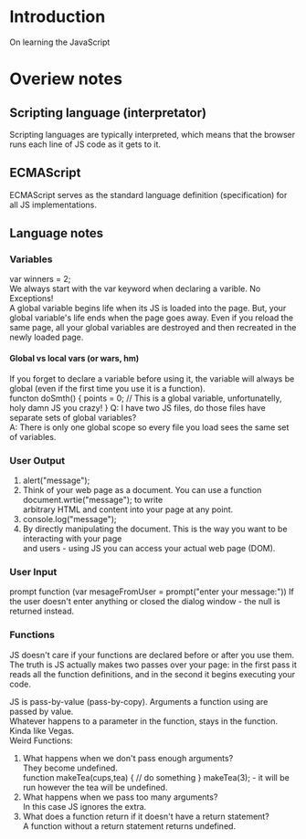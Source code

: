 # Introduction
On learning the JavaScript

# Overiew notes
## Scripting language (interpretator)
Scripting languages are typically interpreted, which means that the browser runs
each line of JS code as it gets to it.

## ECMAScript
ECMAScript serves as the standard language definition (specification) for all JS implementations.

## Language notes
### Variables
var winners = 2;  
We always start with the var keyword when declaring a varible. No Exceptions!  
A global variable begins life when its JS is loaded into the page. But, your global variable's
life ends when the page goes away. Even if you reload the same page, all your global variables
are destroyed and then recreated in the newly loaded page.  
#### Global vs local vars (or wars, hm)
If you forget to declare a variable before using it, the variable will always be global
(even if the first time you use it is a function).  
functon doSmth() {
    points = 0; // This is a global variable, unfortunatelly, holy damn JS you crazy!
}
Q: I have two JS files, do those files have separate sets of global variables?  
A: There is only one global scope so every file you load sees the same set of variables.  

### User Output
1) alert("message");  
2) Think of your web page as a document. You can use a function document.wrtie("message"); to write  
arbitrary HTML and content into your page at any point.  
3) console.log("message");  
4) By directly manipulating the document. This is the way you want to be interacting with your page  
and users - using JS you can access your actual web page (DOM).

### User Input
prompt function (var mesageFromUser = prompt("enter your message:"))
If the user doesn't enter anything or closed the dialog window - the null is returned instead.

### Functions
JS doesn't care if your functions are declared before or after you use them. The truth is JS actually
makes two passes over your page: in the first pass it reads all the function definitions, and in the
second it begins executing your code.  

JS is pass-by-value (pass-by-copy). Arguments a function using are passed by value.  
Whatever happens to a parameter in the function, stays in the function. Kinda like Vegas.  
Weird Functions:  
1) What happens when we don't pass enough arguments?  
They become undefined.  
function makeTea(cups,tea) {
    // do something
}
makeTea(3); - it will be run however the tea will be undefined.  
2) What happens when we pass too many arguments?  
In this case JS ignores the extra.
3) What does a function return if it doesn't have a return statement?  
A function without a return statement returns undefined.  
